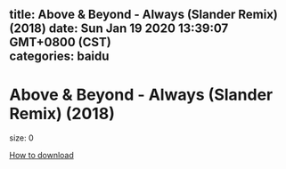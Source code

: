 
title: Above & Beyond - Always (Slander Remix) (2018)
date: Sun Jan 19 2020 13:39:07 GMT+0800 (CST)    
categories: baidu
---

# Above & Beyond - Always (Slander Remix) (2018)
size: 0
 
 

[How to download](https://bpcam.bemobtrk.com/go/2ceec3aa-1ca2-46d6-b9ff-aaa5c184517c?jno=1773)
